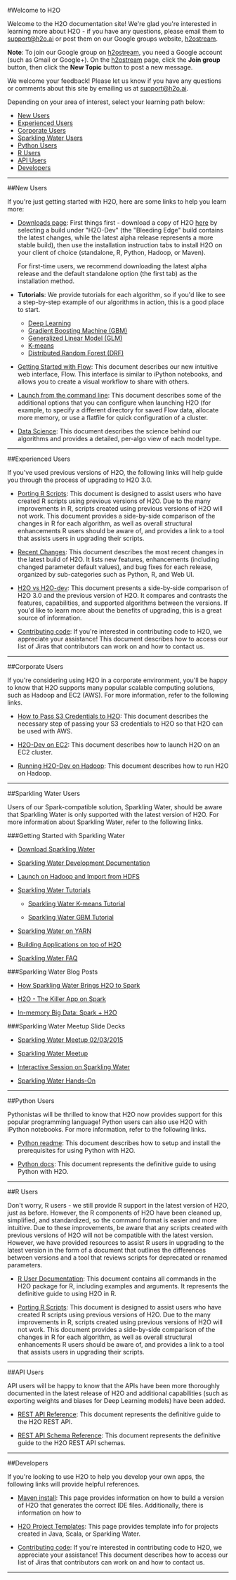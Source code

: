 #Welcome to H2O

Welcome to the H2O documentation site! We're glad you're interested in learning more about H2O - if you have any questions, please email them to [support@h2o.ai](mailto:support@h2o.ai) or post them on our Google groups website, <a href="https://groups.google.com/forum/#!forum/h2ostream" target="_blank">h2ostream</a>. 

**Note**: To join our Google group on <a href="https://groups.google.com/forum/#!forum/h2ostream" target="_blank">h2ostream</a>, you need a Google account (such as Gmail or Google+). On the <a href="https://groups.google.com/forum/#!forum/h2ostream" target="_blank">h2ostream</a> page, click the **Join group** button, then click the **New Topic** button to post a new message. 

We welcome your feedback! Please let us know if you have any questions or comments about this site by emailing us at <a href="mailto:support@h2o.ai?subject=Website Feedback">support@h2o.ai</a>. 

Depending on your area of interest, select your learning path below:

 - [New Users](#New)
 - [Experienced Users](#Exp)
 - [Corporate Users](#Corp)
 - [Sparkling Water Users](#SW)
 - [Python Users](#Py)
 - [R Users](#R)
 - [API Users](#API)
 - [Developers](#Dev)

---

<a name="New"></a>
##New Users

If you're just getting started with H2O, here are some links to help you learn more: 

- <a href="http://h2o.ai/download/" target="_blank">Downloads page</a>: First things first - download a copy of H2O <a href="http://h2o.ai/download/" target="_blank">here</a> by selecting a build under "H2O-Dev" (the "Bleeding Edge" build contains the latest changes, while the latest alpha release represents a more stable build), then use the installation instruction tabs to install H2O on your client of choice (standalone, R, Python, Hadoop, or Maven). 

	For first-time users, we recommend downloading the latest alpha release and the default standalone option (the first tab) as the installation method. 

- **Tutorials**: We provide tutorials for each algorithm, so if you'd like to see a step-by-step example of our algorithms in action, this is a good place to start.

	- <a href="https://github.com/h2oai/h2o-dev/blob/master/h2o-docs/src/product/tutorials/dl/dl.md" target="_blank">Deep Learning</a>
	- <a href="https://github.com/h2oai/h2o-dev/blob/master/h2o-docs/src/product/tutorials/gbm/gbm.md" target="_blank">Gradient Boosting Machine (GBM)</a>
	- <a href="https://github.com/h2oai/h2o-dev/blob/master/h2o-docs/src/product/tutorials/glm/glm.md" target="_blank">Generalized Linear Model (GLM)</a> 
	- <a href="https://github.com/h2oai/h2o-dev/blob/master/h2o-docs/src/product/tutorials/kmeans/kmeans.md" target="_blank">K-means</a>
	- <a href="https://github.com/h2oai/h2o-dev/blob/master/h2o-docs/src/product/tutorials/rf/rf.md" target="_blank">Distributed Random Forest (DRF)</a> 

- <a href="https://github.com/h2oai/h2o-dev/blob/master/h2o-docs/src/product/flow/README.md" target="_blank">Getting Started with Flow</a>: This document describes our new intuitive web interface, Flow. This interface is similar to iPython notebooks, and allows you to create a visual workflow to share with others. 

- <a href="https://github.com/h2oai/h2o-dev/blob/master/h2o-docs/src/product/howto/H2O-DevCmdLine.md" target="_blank">Launch from the command line</a>: This document describes some of the additional options that you can configure when launching H2O (for example, to specify a different directory for saved Flow data, allocate more memory, or use a flatfile for quick configuration of a cluster.

- <a href="https://github.com/h2oai/h2o-dev/blob/master/h2o-docs/src/product/tutorials/datascience/DataScienceH2O-Dev.md" target="_blank">Data Science</a>: This document describes the science behind our algorithms and provides a detailed, per-algo view of each model type. 

---

<a name="Exp"></a>
##Experienced Users

If you've used previous versions of H2O, the following links will help guide you through the process of upgrading to H2O 3.0. 

- <a href="https://github.com/h2oai/h2o-dev/blob/master/h2o-docs/src/product/upgrade/H2ODevPortingRScripts.md" target="_blank">Porting R Scripts</a>: This document is designed to assist users who have created R scripts using previous versions of H2O. Due to the many improvements in R, scripts created using previous versions of H2O will not work. This document provides a side-by-side comparison of the changes in R for each algorithm, as well as overall structural enhancements R users should be aware of, and provides a link to a tool that assists users in upgrading their scripts. 

- <a href="https://github.com/h2oai/h2o-dev/blob/master/h2o-docs/src/product/flow/RecentChanges.md" target="_blank">Recent Changes</a>: This document describes the most recent changes in the latest build of H2O. It lists new features, enhancements (including changed parameter default values), and bug fixes for each release, organized by sub-categories such as Python, R, and Web UI. 

- <a href="https://github.com/h2oai/h2o-dev/blob/jessica-dev-docs/h2o-docs/src/product/upgrade/H2OvsH2O-Dev.md" target="_blank">H2O vs H2O-dev</a>: This document presents a side-by-side comparison of H2O 3.0 and the previous version of H2O. It compares and contrasts the features, capabilities, and supported algorithms between the versions. If you'd like to learn more about the benefits of upgrading, this is a great source of information. 

- <a href="https://github.com/h2oai/h2o-dev/blob/master/CONTRIBUTING.md" target="_blank">Contributing code</a>: If you're interested in contributing code to H2O, we appreciate your assistance! This document describes how to access our list of Jiras that contributors can work on and how to contact us. 

---

<a name="Corp"></a>
##Corporate Users

If you're considering using H2O in a corporate environment, you'll be happy to know that H2O supports many popular scalable computing solutions, such as Hadoop and EC2 (AWS). For more information, refer to the following links. 

- <a href="https://github.com/h2oai/h2o-dev/blob/master/h2o-docs/src/product/howto/H2O-DevS3Creds.md" target="_blank">How to Pass S3 Credentials to H2O</a>: This document describes the necessary step of passing your S3 credentials to H2O so that H2O can be used with AWS. 

- <a href="https://github.com/h2oai/h2o-dev/blob/master/h2o-docs/src/product/howto/H2O-DevEC2.md" target="_blank">H2O-Dev on EC2</a>: This document describes how to launch H2O on an EC2 cluster.

- <a href="https://github.com/h2oai/h2o-dev/blob/master/h2o-docs/src/product/howto/H2O-DevHadoop.md" target="_blank">Running H2O-Dev on Hadoop</a>: This document describes how to run H2O on Hadoop. 


---

<a name="SW"></a>
##Sparkling Water Users


Users of our Spark-compatible solution, Sparkling Water, should be aware that Sparkling Water is only supported with the latest version of H2O. For more information about Sparkling Water, refer to the following links. 

###Getting Started with Sparkling Water

- <a href="http://h2o.ai/download/" target="_blank">Download Sparkling Water</a>

- <a href="https://github.com/h2oai/sparkling-water/blob/master/DEVEL.md" target="_blank">Sparkling Water Development Documentation</a>

- <a href="https://github.com/h2oai/sparkling-water/tree/master/examples#sparkling-water-on-hadoop" target="_blank">Launch on Hadoop and Import from HDFS</a>

- <a href="https://github.com/h2oai/sparkling-water/tree/master/examples" target="_blank">Sparkling Water Tutorials</a>

	- <a href="https://github.com/h2oai/sparkling-water/blob/master/examples/src/main/scala/org/apache/spark/examples/h2o/ProstateDemo.scala" target="_blank">Sparkling Water K-means Tutorial</a>
	
	- <a href="https://github.com/h2oai/sparkling-water/blob/master/examples/src/main/scala/org/apache/spark/examples/h2o/CitiBikeSharingDemo.scala" target="_blank">Sparkling Water GBM Tutorial</a>

- <a href="http://h2o.ai/blog/2014/11-sparkling-water-on-yarn-example/" target="_blank">Sparkling Water on YARN</a>

- <a href="http://learn.h2o.ai/content/hackers_station/README.html" target="_blank">Building Applications on top of H2O</a>

- <a href="http://h2o.ai/product/faq/#SparklingH2O" target="_blank">Sparkling Water FAQ</a>

###Sparkling Water Blog Posts

- <a href="http://h2o.ai/blog/2014/09/how-sparkling-water-brings-h2o-to-spark" target="_blank">How Sparkling Water Brings H2O to Spark</a>

- <a href="http://h2o.ai/blog/2014/06/h2o-killer-application-spark" target="_blank">H2O - The Killer App on Spark</a>

- <a href="http://h2o.ai/blog/2014/03/spark-h2o/" target="_blank">In-memory Big Data: Spark + H2O</a>

###Sparkling Water Meetup Slide Decks

- <a href="https://github.com/h2oai/sparkling-water/tree/master/examples/scripts" target="_blank">Sparkling Water Meetup 02/03/2015

- <a href="http://www.slideshare.net/0xdata/spa-43755759" target="_blank">Sparkling Water Meetup</a>

- <a href="http://www.slideshare.net/0xdata/2014-12-17meetup" target="_blank">Interactive Session on Sparkling Water</a>

- <a href="http://www.slideshare.net/0xdata/2014-09-30sparklingwaterhandson" target="_blank">Sparkling Water Hands-On</a>

---

<a name="Py"></a>
##Python Users

Pythonistas will be thrilled to know that H2O now provides support for this popular programming language! Python users can also use H2O with iPython notebooks. For more information, refer to the following links. 

- <a href="https://github.com/h2oai/h2o-dev/blob/master/h2o-py/README.rst" target="_blank">Python readme</a>: This document describes how to setup and install the prerequisites for using Python with H2O. 

- <a href="http://h2o-release.s3.amazonaws.com/h2o-dev/master/1188/docs-website/h2o-py/docs/index.html" target="_blank">Python docs</a>: This document represents the definitive guide to using Python with H2O. 

---

<a name="R"></a>
##R Users

Don't worry, R users - we still provide R support in the latest version of H2O, just as before. However, the R components of H2O have been cleaned up, simplified, and standardized, so the command format is easier and more intuitive. Due to these improvements, be aware that any scripts created with previous versions of H2O will not be compatible with the latest version. However, we have provided resources to assist R users in upgrading to the latest version in the form of a document that outlines the differences between versions and a tool that reviews scripts for deprecated or renamed parameters. 

- <a href="http://h2o-release.s3.amazonaws.com/h2o-dev/master/1188/docs-website/h2o-r/h2o_package.pdf" target="_blank">R User Documentation</a>: This document contains all commands in the H2O package for R, including examples and arguments. It represents the definitive guide to using H2O in R. 

- <a href="https://github.com/h2oai/h2o-dev/blob/master/h2o-docs/src/product/upgrade/H2ODevPortingRScripts.md" target="_blank">Porting R Scripts</a>: This document is designed to assist users who have created R scripts using previous versions of H2O. Due to the many improvements in R, scripts created using previous versions of H2O will not work. This document provides a side-by-side comparison of the changes in R for each algorithm, as well as overall structural enhancements R users should be aware of, and provides a link to a tool that assists users in upgrading their scripts. 

---

<a name="API"></a>
##API Users

API users will be happy to know that the APIs have been more thoroughly documented in the latest release of H2O and additional capabilities (such as exporting weights and biases for Deep Learning models) have been added. 

- <a href="http://h2o-release.s3.amazonaws.com/h2o-dev/master/1188/docs-website/h2o-docs/index.html#route-reference" target="_blank">REST API Reference</a>: This document represents the definitive guide to the H2O REST API. 

- <a href="http://h2o-release.s3.amazonaws.com/h2o-dev/master/1188/docs-website/h2o-docs/index.html#schema-reference" target="_blank">REST API Schema Reference</a>: This document represents the definitive guide to the H2O REST API schemas. 

---

<a name="Dev"></a>
##Developers

If you're looking to use H2O to help you develop your own apps, the following links will provide helpful references. 

- <a href="https://github.com/h2oai/h2o-dev/blob/master/build.gradle" target="_blank">Maven install</a>: This page provides information on how to build a version of H2O that generates the correct IDE files. Additionally, there is information on how to 

- <a href="https://github.com/h2oai/h2o-droplets" target="_blank">H2O Project Templates</a>: This page provides template info for projects created in Java, Scala, or Sparkling Water. 

- <a href="https://github.com/h2oai/h2o-dev/blob/master/CONTRIBUTING.md" target="_blank">Contributing code</a>: If you're interested in contributing code to H2O, we appreciate your assistance! This document describes how to access our list of Jiras that contributors can work on and how to contact us. 

---